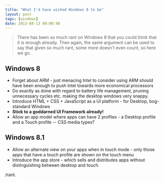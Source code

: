 ```yaml
---
title: "What I'd have wished Windows 8 to be"
layout: post
tags: [windows]
date: 2013-08-13 09:00:40
---
```


>There has been so much rant on Windows 8 that you could think that it is enough already. Then again, the same argument can be used to say that given so much rant, some more doesn't even count, so here we go.
## Windows 8

* Forget about ARM - just menacing Intel to consider using ARM should have been enough to push Intel towards more economical processors
* Do exactly as done with regard to battery life management, pruning unnecessary cycles etc. making the desktop windows very snappy.
* Introduce HTML + CSS + JavaScript as a UI platform - for Desktop, bog-standard Windows
* **Stick to a goddarned UI Framework already!**
* Allow an app model where apps can have 2 profiles - a Desktop profile and a Touch profile -- CSS media types?

## Windows 8.1

* Allow an alternate view on your apps when in touch mode - only those apps that have a touch profile are shown on the touch menu
* Introduce the app store - which sells and distributes apps without distinguishing between desktop and touch.

/rant.